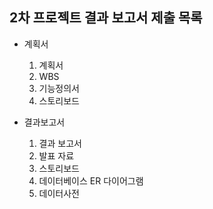 ## 2차 프로젝트 결과 보고서 제출 목록
- 계획서
     1. 계획서
     2. WBS
     3. 기능정의서
     4. 스토리보드
 
- 결과보고서
   1. 결과 보고서
   2. 발표 자료
   3. 스토리보드
   4. 데이터베이스 ER 다이어그램
   5. 데이터사전

   
